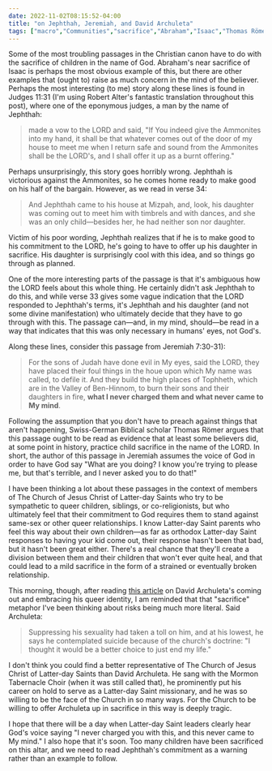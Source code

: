 ```yaml
---
date: 2022-11-02T08:15:52-04:00
title: "on Jephthah, Jeremiah, and David Archuleta"
tags: ["macro","Communities","sacrifice","Abraham","Isaac","Thomas Römer","Robert Alter","Mormonism","The Church of Jesus Christ of Latter-day Saints","affirming church","LGBTQ","affirming church","David Archuleta"]
---
```

Some of the most troubling passages in the Christian canon have to do with the sacrifice of children in the name of God. Abraham's near sacrifice of Isaac is perhaps the most obvious example of this, but there are other examples that (ought to) raise as much concern in the mind of the believer. Perhaps the most interesting (to me) story along these lines is found in Judges 11:31 (I'm using Robert Alter's fantastic translation throughout this post), where one of the eponymous judges, a man by the name of Jephthah:

> made a vow to the LORD and said, "If You indeed give the Ammonites into my hand, it shall be that whatever comes out of the door of my house to meet me when I return safe and sound from the Ammonites shall be the LORD's, and I shall offer it up as a burnt offering."

Perhaps unsurprisingly, this story goes horribly wrong. Jephthah is victorious against the Ammonites, so he comes home ready to make good on his half of the bargain. However, as we read in verse 34:

> And Jephthah came to his house at Mizpah, and, look, his daughter was coming out to meet him with timbrels and with dances, and she was an only child—besides her, he had neither son nor daughter.

Victim of his poor wording, Jephthah realizes that if he is to make good to his commitment to the LORD, he's going to have to offer up his daughter in sacrifice. His daughter is surprisingly cool with this idea, and so things go through as planned. 

One of the more interesting parts of the passage is that it's ambiguous how the LORD feels about this whole thing. He certainly didn't ask Jephthah to do this, and while verse 33 gives some vague indication that the LORD responded to Jephthah's terms, it's Jephthah and his daughter (and not some divine manifestation) who ultimately decide that they have to go through with this. The passage can—and, in my mind, should—be read in a way that indicates that this was only necessary in humans' eyes, not God's. 

Along these lines, consider this passage from Jeremiah 7:30-31):

> For the sons of Judah have done evil in My eyes, said the LORD, they have placed their foul things in the houe upon which My name was called, to defile it. And they build the high places of Tophheth, which are in the Valley of Ben-Hinnom, to burn their sons and their daughters in fire, **what I never charged them and what never came to My mind**.

Following the assumption that you don't have to preach against things that aren't happening, Swiss-German Biblical scholar Thomas Römer argues that this passage ought to be read as evidence that at least some believers did, at some point in history, practice child sacrifice in the name of the LORD. In short, the author of this passage in Jeremiah assumes the voice of God in order to have God say "What are you doing? I know you're trying to please me, but that's terrible, and I never asked you to do that!"

I have been thinking a lot about these passages in the context of members of The Church of Jesus Christ of Latter-day Saints who try to be sympathetic to queer children, siblings, or co-religionists, but who ultimately feel that their commitment to God requires them to stand against same-sex or other queer relationships. I know Latter-day Saint parents who feel this way about their own children—as far as orthodox Latter-day Saint responses to having your kid come out, their response hasn't been that bad, but it hasn't been great either. There's a real chance that they'll create a division between them and their children that won't ever quite heal, and that could lead to a mild sacrifice in the form of a strained or eventually broken relationship. 

This morning, though, after reading [this article](https://people.com/music/david-archuleta-steps-back-from-mormon-church-after-coming-out-as-queer/) on David Archuleta's coming out and embracing his queer identity, I am reminded that that "sacrifice" metaphor I've been thinking about risks being much more literal. Said Archuleta: 

> Suppressing his sexuality had taken a toll on him, and at his lowest, he says he contemplated suicide because of the church's doctrine: "I thought it would be a better choice to just end my life." 

I don't think you could find a better representative of The Church of Jesus Christ of Latter-day Saints than David Archuleta. He sang with the Mormon Tabernacle Choir (when it was still called that), he prominently put his career on hold to serve as a Latter-day Saint missionary, and he was so willing to be the face of the Church in so many ways. For the Church to be willing to offer Archuleta up in sacrifice in this way is deeply tragic. 

I hope that there will be a day when Latter-day Saint leaders clearly hear God's voice saying "I never charged you with this, and this never came to My mind." I also hope that it's soon. Too many children have been sacrificed on this altar, and we need to read Jephthah's commitment as a warning rather than an example to follow.